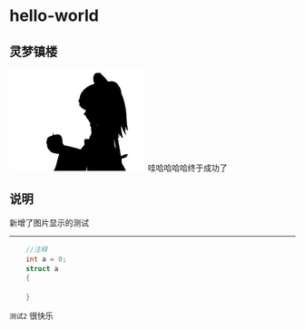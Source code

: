# hello-world
## 灵梦镇楼
<img whith="240" height="180" src="https://github.com/Mqy2000/hello-world/blob/master/cover.jpg">
<tr>
哇哈哈哈哈终于成功了<tr>

## 说明

新增了图片显示的测试<tr>
***
```c
    //注释
    int a = 0;
    struct a
    {

    }
```

`
测试2
`
很快乐<tr>

